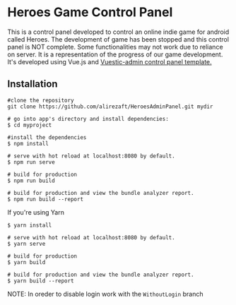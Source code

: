 # Heroes Game Control Panel
This is a control panel developed to control an online indie game for android called Heroes. The development of game has been stopped and this control panel is NOT complete. Some functionalities may not work due to reliance on server. It is a representation of the progress of our game development.
It's developed using Vue.js and [Vuestic-admin control panel template.](https://github.com/epicmaxco/vuestic-admin)
## Installation
```
#clone the repository
git clone https://github.com/alirezaft/HeroesAdminPanel.git mydir

# go into app's directory and install dependencies:
$ cd myproject

#install the dependencies
$ npm install

# serve with hot reload at localhost:8080 by default.
$ npm run serve

# build for production 
$ npm run build

# build for production and view the bundle analyzer report.
$ npm run build --report
```
If you're using Yarn

```
$ yarn install

# serve with hot reload at localhost:8080 by default.
$ yarn serve

# build for production 
$ yarn build

# build for production and view the bundle analyzer report.
$ yarn build --report
```
NOTE: In oreder to disable login work with the `WithoutLogin` branch
